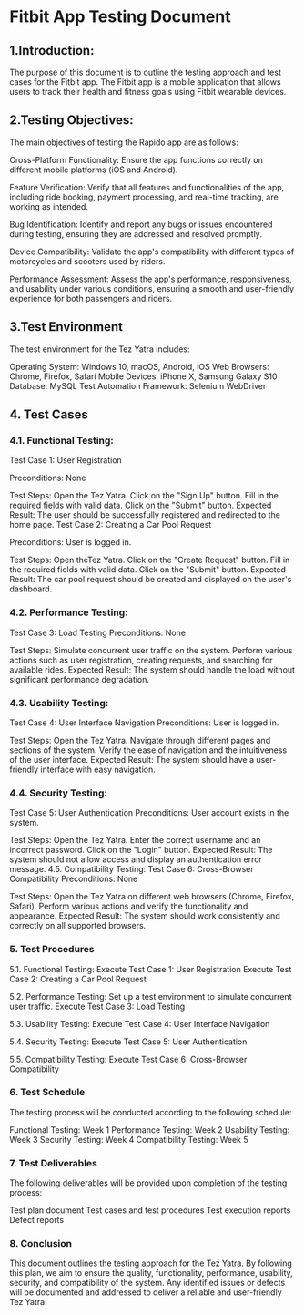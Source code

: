 # Fitbit App Testing Document

## 1.Introduction:
The purpose of this document is to outline the testing approach and test cases for the Fitbit app. The Fitbit app is a mobile application that allows users to track their health and fitness goals using Fitbit wearable devices.

## 2.Testing Objectives:
The main objectives of testing the Rapido app are as follows:

Cross-Platform Functionality: Ensure the app functions correctly on different mobile platforms (iOS and Android).

Feature Verification: Verify that all features and functionalities of the app, including ride booking, payment processing, and real-time tracking, are working as intended.

Bug Identification: Identify and report any bugs or issues encountered during testing, ensuring they are addressed and resolved promptly.

Device Compatibility: Validate the app's compatibility with different types of motorcycles and scooters used by riders.

Performance Assessment: Assess the app's performance, responsiveness, and usability under various conditions, ensuring a smooth and user-friendly experience for both passengers and riders.

## 3.Test Environment
The test environment for the Tez Yatra includes:

Operating System: Windows 10, macOS, Android, iOS
Web Browsers: Chrome, Firefox, Safari
Mobile Devices: iPhone X, Samsung Galaxy S10
Database: MySQL
Test Automation Framework: Selenium WebDriver

## 4. Test Cases
### 4.1. Functional Testing:
Test Case 1: User Registration

Preconditions: None

Test Steps: Open the Tez Yatra. Click on the "Sign Up" button. Fill in the required fields with valid data. Click on the "Submit" button. Expected Result: The user should be successfully registered and redirected to the home page.
Test Case 2: Creating a Car Pool Request

Preconditions: User is logged in.

Test Steps: Open theTez Yatra. Click on the "Create Request" button. Fill in the required fields with valid data. Click on the "Submit" button. Expected Result: The car pool request should be created and displayed on the user's dashboard.
### 4.2. Performance Testing:
Test Case 3: Load Testing Preconditions: None

Test Steps: Simulate concurrent user traffic on the system. Perform various actions such as user registration, creating requests, and searching for available rides. Expected Result: The system should handle the load without significant performance degradation.
### 4.3. Usability Testing:
Test Case 4: User Interface Navigation Preconditions: User is logged in.

Test Steps: Open the Tez Yatra. Navigate through different pages and sections of the system. Verify the ease of navigation and the intuitiveness of the user interface. Expected Result: The system should have a user-friendly interface with easy navigation.
### 4.4. Security Testing:
Test Case 5: User Authentication Preconditions: User account exists in the system.

Test Steps: Open the Tez Yatra. Enter the correct username and an incorrect password. Click on the "Login" button. Expected Result: The system should not allow access and display an authentication error message.
4.5. Compatibility Testing:
Test Case 6: Cross-Browser Compatibility Preconditions: None

Test Steps: Open the Tez Yatra on different web browsers (Chrome, Firefox, Safari). Perform various actions and verify the functionality and appearance. Expected Result: The system should work consistently and correctly on all supported browsers.
### 5. Test Procedures
5.1. Functional Testing:
Execute Test Case 1: User Registration Execute Test Case 2: Creating a Car Pool Request

5.2. Performance Testing:
Set up a test environment to simulate concurrent user traffic. Execute Test Case 3: Load Testing

5.3. Usability Testing:
Execute Test Case 4: User Interface Navigation

5.4. Security Testing:
Execute Test Case 5: User Authentication

5.5. Compatibility Testing:
Execute Test Case 6: Cross-Browser Compatibility

### 6. Test Schedule
The testing process will be conducted according to the following schedule:

Functional Testing: Week 1
Performance Testing: Week 2
Usability Testing: Week 3
Security Testing: Week 4
Compatibility Testing: Week 5
### 7. Test Deliverables
The following deliverables will be provided upon completion of the testing process:

Test plan document
Test cases and test procedures
Test execution reports
Defect reports
### 8. Conclusion
This document outlines the testing approach for the Tez Yatra. By following this plan, we aim to ensure the quality, functionality, performance, usability, security, and compatibility of the system. Any identified issues or defects will be documented and addressed to deliver a reliable and user-friendly Tez Yatra.
